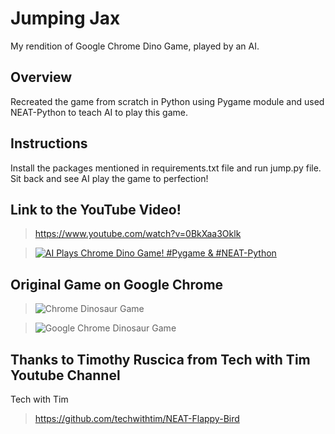 # Jumping Jax
My rendition of Google Chrome Dino Game, played by an AI.

## Overview
Recreated the game from scratch in Python using Pygame module and used NEAT-Python to teach AI to play this game.

## Instructions
Install the packages mentioned in requirements.txt file and run jump.py file. Sit back and see AI play the game to perfection!

## Link to the YouTube Video!
><https://www.youtube.com/watch?v=0BkXaa3Oklk><br/>

>[![AI Plays Chrome Dino Game! #Pygame & #NEAT-Python](https://i.makeagif.com/media/7-04-2020/S8POnF.gif)](https://www.youtube.com/watch?v=0BkXaa3Oklk)

## Original Game on Google Chrome
>![Chrome Dinosaur Game](https://i.makeagif.com/media/7-04-2020/xs0_98.gif)

>![Google Chrome Dinosaur Game](https://i.makeagif.com/media/7-04-2020/2to-k1.gif)

## Thanks to Timothy Ruscica from Tech with Tim Youtube Channel
Tech with Tim
><https://github.com/techwithtim/NEAT-Flappy-Bird>
